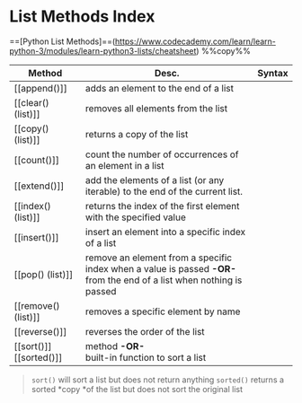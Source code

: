 # List Methods Index

==[Python List Methods]==(https://www.codecademy.com/learn/learn-python-3/modules/learn-python3-lists/cheatsheet) %%copy%%

| Method                        | Desc.                                                                                                                       | Syntax |
| ----------------------------- | --------------------------------------------------------------------------------------------------------------------------- | ------ |
| [[append()]]                  | adds an element to the end of a list                                                                                        |        |
| [[clear() (list)]]            | removes all elements from the list                                                                                          |        |
| [[copy() (list)]]             | returns a copy of the list                                                                                                  |        |
| [[count()]]                   | count the number of occurrences of an element in a list                                                                     |        |
| [[extend()]]                  | add the elements of a list (or any iterable) to the end of the current list.                                                |        |
| [[index() (list)]]            | returns the index of the first element with the specified value                                                             |        |
| [[insert()]]                  | insert an element into a specific index of a list                                                                           |        |
| [[pop() (list)]]              | remove an element from a specific index when a value is passed **-OR-** </br> from the end of a list when nothing is passed |        |
| [[remove() (list)]]           | removes a specific element by name                                                                                          |        |
| [[reverse()]]                 | reverses the order of the list                                                                                              |        |
| [[sort()]] </br> [[sorted()]] | method **-OR-** </br> built-in function to sort a list                                                                      |        |

> `sort()` will sort a list but does not return anything
> `sorted()` returns a sorted *copy *of the list but does not sort the original list



